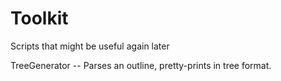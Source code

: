 # Toolkit
Scripts that might be useful again later

TreeGenerator -- Parses an outline, pretty-prints in tree format.


